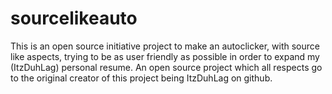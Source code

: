 # sourcelikeauto
This is an open source initiative project to make an autoclicker, with source like aspects, trying to be as user friendly as possible in order to expand my (ItzDuhLag) personal resume.
An open source project which all respects go to the original creator of this project being ItzDuhLag on github.
